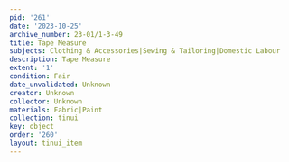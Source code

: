 ```yaml
---
pid: '261'
date: '2023-10-25'
archive_number: 23-01/1-3-49
title: Tape Measure
subjects: Clothing & Accessories|Sewing & Tailoring|Domestic Labour
description: Tape Measure
extent: '1'
condition: Fair
date_unvalidated: Unknown
creator: Unknown
collector: Unknown
materials: Fabric|Paint
collection: tinui
key: object
order: '260'
layout: tinui_item
---
```

